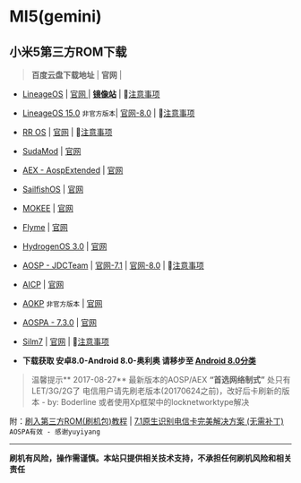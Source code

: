 # MI5(gemini)  
## 小米5第三方ROM下载

>  **百度云盘下载地址** | **官网** | 

- [LineageOS](https://pan.baidu.com/s/1o7J9T5S) | [官网 ](https://download.lineageos.org/gemini) | **[镜像站](http://mirrors.ustc.edu.cn/)** |  :triangular_flag_on_post:[注意事项](https://www.me-1.cn/d/24-lineageos)

- [LineageOS 15.0](http://pan.baidu.com/s/1bo7m39d)  `非官方版本`| [官网-8.0](https://forum.xda-developers.com/mi-5/development/rom-lineageos-15-0-xiaomi-mi-5-t3669247) |  :triangular_flag_on_post:[注意事项](https://www.me-1.cn/d/108-lineageos-15-0)

- [RR OS](https://pan.baidu.com/s/1dF3n8cx) | [官网](https://sourceforge.net/projects/resurrectionremix/files/gemini/) | :triangular_flag_on_post:[注意事项](https://www.me-1.cn/d/25-rr)

- [SudaMod](https://pan.baidu.com/s/1nuTOCwp) | [官网](http://sudamod.download/gemini)

- [AEX - AospExtended](https://pan.baidu.com/s/1gfy3vVl) | [官网](http://downloads.aospextended.com/gemini/)

- [SailfishOS](https://pan.baidu.com/s/1sl5A5pb) | [官网](https://sailfishos.club/topic/36/sailfishos-on-xiaomi-mi-5)

- [MOKEE](https://pan.baidu.com/s/1kVQLeJ1) | [官网](https://download.mokeedev.com/?device=gemini)

- [Flyme](https://pan.baidu.com/s/1o7LJqPk) | [官网](http://www.flyme.cn/firmwarelist-124.html)

- [HydrogenOS 3.0](http://pan.baidu.com/s/1dE3KGi1) | [官网](https://forum.xda-developers.com/mi-5/development/rom-hydrogenos-3-0-t3632841)

- [AOSP - JDCTeam](http://pan.baidu.com/s/1hrCxiOO) | [官网-7.1](https://forum.xda-developers.com/mi-5/development/jdcteam-android-source-project-nde63x-t3507529) | [官网-8.0](https://forum.xda-developers.com/mi-5/development/jdcteam-android-source-project-oreo-t3668548) | :triangular_flag_on_post:[注意事项](https://www.me-1.cn/d/23-aosp)

- [AICP](http://pan.baidu.com/s/1pKPeXCJ)  | [官网](http://dwnld.aicp-rom.com/?device=gemini)

- [AOKP](http://pan.baidu.com/s/1kUCvQ7t) `非官方版本` | [官网](https://forum.xda-developers.com/mi-5/development/rom-android-kang-project-aokp-7-1-t3507914)

- [AOSPA - 7.3.0](https://pan.baidu.com/s/1sl8rYWl) | [官网](http://get.aospa.co/official/gemini)

- [Silm7](https://pan.baidu.com/s/1dFL6eeH) | [官网](https://slimroms.org/#/device/gemini) |  :triangular_flag_on_post:[注意事项](https://www.me-1.cn/d/26-slim7)

- **下载获取 安卓8.0-Android 8.0-奥利奥 请移步至 [Android 8.0分类](https://www.me-1.cn/t/android-8-0-oreo)**

>温馨提示** 2017-08-27**
>最新版本的AOSP/AEX **“首选网络制式”** 处只有LET/3G/2G了
电信用户请先刷老版本(20170624之前)，改好后卡刷新的版本 - by: Boderline
或者使用Xp框架中的locknetworktype解决

附：[刷入第三方ROM(刷机包)教程](http://www.miui.com/thread-7308186-1-1.html) | [ 7.1原生识别电信卡完美解决方案 (无需补丁)](http://www.miui.com/thread-6617564-1-1.html)   `AOSPA有效 - 感谢yuyiyang`

***
**刷机有风险，操作需谨慎。本站只提供相关技术支持，不承担任何刷机风险和相关责任**
